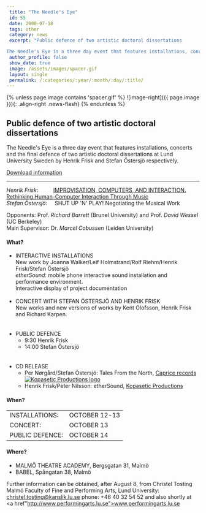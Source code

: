 ```yaml
---
 title: "The Needle's Eye"
 id: 55
 date: 2008-07-18
 tags: other
 category: news
 excerpt: "Public defence of two artistic doctoral dissertations

The Needle's Eye is a three day event that features installations, concerts and the final defence of two artistic doctoral dissertations at Lun..."
 author_profile: false
 show_date: true
 image: /assets/images/spacer.gif
 layout: single
 permalink: /:categories/:year/:month/:day/:title/
---
```

{% unless page.image contains 'spacer.gif' %}
   ![image-right]({{ page.image }}){: .align-right .news-flash}
{% endunless %}

<h2>Public defence of two artistic doctoral dissertations</h2>


The Needle's Eye is a three day event that features installations, concerts and the final defence of two artistic doctoral dissertations at Lund University Sweden by Henrik Frisk and Stefan &Ouml;stersj&ouml; respectively.




<a href="http://www.henrikfrisk.com/documents/mhm/Flyer.pdf">Download information</a>
<hr />
<a href="http://www.performingarts.lu.se"></a>

<i>Henrik Frisk</i>: &nbsp;&nbsp;&nbsp;&nbsp;&nbsp;&nbsp;&nbsp;&nbsp;&nbsp;<a href="http://www.henrikfrisk.com/diary/archives/2008/09/phd_dissertatio.php" alt="Abstract and download information">IMPROVISATION, COMPUTERS, AND INTERACTION. Rethinking Human-Computer Interaction Through Music</a><br/>
<i>Stefan Östersjö</i>: &nbsp;&nbsp;&nbsp;&nbsp;SHUT UP 'N' PLAY! Negotiating the Musical Work



Opponents: Prof. <i>Richard Barrett</i> (Brunel University) and Prof. <i>David Wessel</i> (UC Berkeley)<br/>
Main Supervisor: Dr. <i>Marcel Cobussen</i> (Leiden University)


<h4>What?</h4>


<ul>
<li> INTERACTIVE INSTALLATIONS<br/>
New work by Joanna Walker/Leif Holmstrand/Rolf Riehm/Henrik Frisk/Stefan Östersjö<br/>
<i>etherSound</i>:  mobile phone interactive sound installation and performance environment.<br/>
Interactive display of project documentation<br/>
</li>
<br/>
<li>
CONCERT WITH STEFAN ÖSTERSJÖ AND HENRIK FRISK<br/>
New works and new versions of works by Kent Olofsson, Henrik Frisk and Richard Karpen.
</li>
<br/>
<br/>
<li>
PUBLIC DEFENCE
<ul>
<li>9:30 Henrik Frisk</li>
<li>14:00 Stefan &Ouml;stersj&ouml;
</li>
</ul>
</li>
<br/>
<br/>
<li>
CD RELEASE<br/>
<ul>
<li>
Per Nørgård/Stefan Östersjö: Tales From the North, <a href="http://www.capricerecords.se">Caprice records</a>
</li>
<a href="http://www.kopasetic.se"><img src="bilder/kopa/KopaseticProductions.gif" alt="Kopasetic Productions logo"></img></a>
<li>
Henrik Frisk/Peter Nilsson: etherSound, <a href="http://www.kopasetic.se">Kopasetic Productions</a>
</li>
</ul>
</li>
</ul>

<h4>When?</h4>
<table>
<tr><td>INSTALLATIONS:</td><td>OCTOBER 12-13</td></tr>
<tr><td>CONCERT:</td><td>OCTOBER 13</td></tr>
<tr><td>PUBLIC DEFENCE:</td><td>OCTOBER 14</td></tr>
</table>
<h4>Where?</h4>


<ul>
<li>MALMÖ THEATRE ACADEMY, Bergsgatan 31, Malmö</li>
<li>BABEL, Sp&aring;ngatan 38, Malmö</li>
</ul>




Further information can be obtained, after August 8, from Christel Tosting
Malmö Faculty of Fine and Performing Arts, Lund University: christel.tosting@kanslik.lu.se
phone: +46 40 32 54 52 and also shortly at <a href"http://www.performingarts.lu.se">www.performingarts.lu.se</a>




